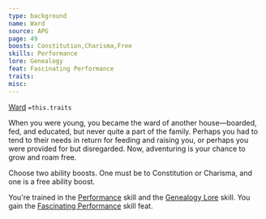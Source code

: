 ```yaml
---
type: background
name: Ward 
source: APG
page: 49
boosts: Constitution,Charisma,Free
skills: Performance
lore: Genealogy
feat: Fascinating Performance
traits: 
misc: 
---
```


[Ward](###%20Ward)
`=this.traits`


When you were young, you became the ward of another house—boarded, fed, and educated, but never quite a part of the family. Perhaps you had to tend to their needs in return for feeding and raising you, or perhaps you were provided for but disregarded. Now, adventuring is your chance to grow and roam free.

Choose two ability boosts. One must be to Constitution or Charisma, and one is a free ability boost.

You're trained in the [Performance](Performance) skill and the [Genealogy Lore](Genealogy%20Lore) skill. You gain the [Fascinating Performance](Fascinating%20Performance) skill feat.


